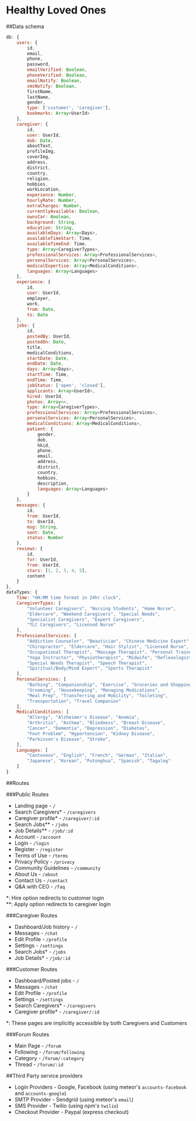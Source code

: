 Healthy Loved Ones
===================
##Data schema

```javascript
db: {
    users: {
        id,
        email,
        phone,
        password,
        emailVerified: Boolean,
        phoneVerified: Boolean,
        emailNotify: Boolean,
        smsNotify: Boolean,
        firstName,
        lastName,
        gender,
        type: ['customer', 'caregiver'],
        bookmarks: Array<UserId>
    },
    caregiver: {
        id,
        user: UserId,
        dob: Date,
        aboutText,
        profileImg,
        coverImg,
        address,
        district,
        country,
        religion,
        hobbies,
        workLocation,
        experience: Number,
        hourlyRate: Number,
        extraCharges: Number,
        currentlyAvailable: Boolean,
        ownsCar: Boolean,
        background: String,
        education: String,
        availableDays: Array<Days>,
        availableTimeStart: Time,
        availableTimeEnd: Time,
        type: Array<CaregiverTypes>,
        professionalServices: Array<ProfessionalServices>,
        personalServices: Array<PersonalServices>,
        medicalExpertise: Array<MedicalConditions>,
        languages: Array<Languages>
    },
    experience: {
        id,
        user: UserId,
        employer,
        work,
        from: Date,
        to: Date
    },
    jobs: {
        id,
        postedBy: UserId,
        postedOn: Date,
        title,
        medicalConditions,
        startDate: Date,
        endDate: Date,
        days: Array<Days>,
        startTime: Time,
        endTime: Time,
        jobStatus: ['open', 'closed'],
        applicants: Array<UserId>,
        hired: UserId,
        photos: Array<>,
        type: Array<CaregiverTypes>,
        professionalServices: Array<ProfessionalServices>,
        personalServices: Array<PersonalServices>,
        medicalConditions: Array<MedicalConditions>,
        patient: {
            gender,
            dob,
            hkid,
            phone,
            email,
            address,
            district,
            country,
            hobbies,
            description,
            languages: Array<Languages>
        }
    },
    messages: {
        id,
        from: UserId,
        to: UserId,
        msg: String,
        sent: Date,
        status: Number
    },
    reviews: {
        id,
        for: UserId,
        from: UserId,
        stars: [1, 2, 3, 4, 5],
        content
    }
},
dataTypes: {
    Time: "HH:MM time format in 24hr clock",
    CaregiverTypes: [ 
        "Volunteer Caregivers", "Nursing Students", "Home Nurse",
        "Eldercare", "Weekend Caregivers", "Special Needs",
        "Specialist Caregivers", "Expert Caregivers",
        "TLC Caregivers", "Licensed Nurse"
    ],
    ProfessionalServices: [
        "Addiction Counselor", "Beautician", "Chinese Medicine Expert",
        "Chiropractor", "Eldercare", "Hair Stylist", "Licensed Nurse",
        "Occupational Therapist", "Massage Therapist", "Personal Trainer",
        "Yoga Instructor", "Physiotherapist", "Midwife", "Reflexologist",
        "Special Needs Therapist", "Speech Therapist",
        "Spiritual/Body/Mind Expert", "Sports Therapist"
    ],
    PersonalServices: [
        "Bathing", "Companionship", "Exercise", "Groceries and Shopping",
        "Grooming", "Housekeeping", "Managing Medications",
        "Meal Prep", "Transferring and Mobility", "Toileting",
        "Transportation", "Travel Companion"
    ],
    MedicalConditions: [
        "Allergy", "Alzheimer's Disease", "Anemia",
        "Arthritis", "Asthma", "Blindness", "Breast Disease",
        "Cancer", "Dementia", "Depression", "Diabetes",
        "Foot Problem", "Hypertension", "Kidney Disease",
        "Parkinson's Disease", "Stroke",
    ],
    Languages: [
        "Cantonese", "English", "French", "German", "Italian",
        "Japanese", "Korean", "Putonghua", "Spanish", "Tagalog"
    ]
}
```

##Routes

###Public Routes

* Landing page - `/`
* Search Caregivers* - `/caregivers`
* Caregiver profile* - `/caregiver/:id`
* Search Jobs** - `/jobs`
* Job Details** - `/job/:id`
* Account - `/account`
* Login - `/login`
* Register - `/register`
* Terms of Use - `/terms`
* Privacy Policy - `/privacy`
* Community Guidelines - `/community`
* About Us - `/about`
* Contact Us - `/contact`
* Q&A with CEO - `/faq`

*: Hire option redirects to customer login <br>
**: Apply option redirects to caregiver login

###Caregiver Routes

* Dashboard/Job history - `/`
* Messages - `/chat`
* Edit Profile - `/profile`
* Settings - `/settings`
* Search Jobs* - `/jobs`
* Job Details* - `/job/:id`

###Customer Routes

* Dashboard/Posted jobs - `/`
* Messages - `/chat`
* Edit Profile - `/profile`
* Settings - `/settings`
* Search Caregivers* - `/caregivers`
* Caregiver profile* - `/caregiver/:id`

*: These pages are implicitly accessible by both Caregivers and Customers

###Forum Routes

* Main Page - `/forum`
* Following - `/forum/following`
* Category - `/forum/:category`
* Thread - `/forum/:id`

##Third Party service providers

* Login Providers - Google, Facebook (using meteor's `accounts-facebook` and `accounts-google`)
* SMTP Provider - Sendgrid (using meteor's `email`)
* SMS Provider - Twilio (using npm's `twilio`)
* Checkout Provider - Paypal (express checkout)